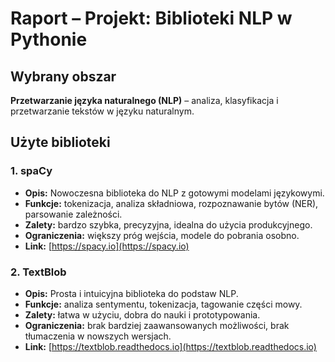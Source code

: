 # Raport – Projekt: Biblioteki NLP w Pythonie

## Wybrany obszar
**Przetwarzanie języka naturalnego (NLP)** – analiza, klasyfikacja i przetwarzanie tekstów w języku naturalnym.

## Użyte biblioteki

### 1. spaCy
- **Opis:** Nowoczesna biblioteka do NLP z gotowymi modelami językowymi.
- **Funkcje:** tokenizacja, analiza składniowa, rozpoznawanie bytów (NER), parsowanie zależności.
- **Zalety:** bardzo szybka, precyzyjna, idealna do użycia produkcyjnego.
- **Ograniczenia:** większy próg wejścia, modele do pobrania osobno.
- **Link:** [https://spacy.io](https://spacy.io)

### 2. TextBlob
- **Opis:** Prosta i intuicyjna biblioteka do podstaw NLP.
- **Funkcje:** analiza sentymentu, tokenizacja, tagowanie części mowy.
- **Zalety:** łatwa w użyciu, dobra do nauki i prototypowania.
- **Ograniczenia:** brak bardziej zaawansowanych możliwości, brak tłumaczenia w nowszych wersjach.
- **Link:** [https://textblob.readthedocs.io](https://textblob.readthedocs.io)


